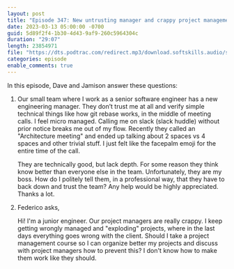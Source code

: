 ```yaml
---
layout: post
title: "Episode 347: New untrusting manager and crappy project management"
date: 2023-03-13 05:00:00 -0700
guid: 5d89f2f4-1b30-4d43-9af9-260c5964304c
duration: "29:07"
length: 23854971
file: "https://dts.podtrac.com/redirect.mp3/download.softskills.audio/sse-347.mp3"
categories: episode
enable_comments: true
---
```


In this episode, Dave and Jamison answer these questions:

1. Our small team where I work as a senior software engineer has a new engineering manager. They don’t trust me at all and verify simple technical things like how git rebase works, in the middle of meeting calls. I feel micro managed. Calling me on slack (slack huddle) without prior notice breaks me out of my flow. Recently they called an "Architecture meeting" and ended up talking about 2 spaces vs 4 spaces and other trivial stuff. I just felt like the facepalm emoji for the entire time of the call.
   
   They are technically good, but lack depth. For some reason they think know better than everyone else in the team. Unfortunately, they are my boss. How do I politely tell them, in a professional way, that they have to back down and trust the team? Any help would be highly appreciated. Thanks a lot.

2. Federico asks,
   
   Hi! I'm a junior engineer. Our project managers are really crappy. I keep getting wrongly managed and "exploding" projects, where in the last days everything goes wrong with the client. Should I take a project management course so I can organize better my projects and discuss with project managers how to prevent this? I don't know how to make them work like they should.
